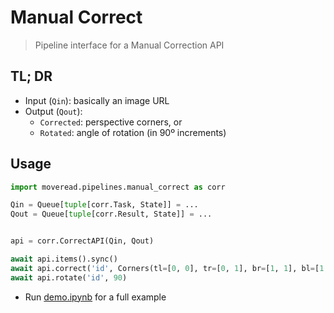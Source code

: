# Manual Correct

> Pipeline interface for a Manual Correction API

## TL; DR

- Input (`Qin`): basically an image URL
- Output (`Qout`):
  - `Corrected`: perspective corners, or
  - `Rotated`: angle of rotation (in 90º increments)

## Usage

```python
import moveread.pipelines.manual_correct as corr

Qin = Queue[tuple[corr.Task, State]] = ...
Qout = Queue[tuple[corr.Result, State]] = ...


api = corr.CorrectAPI(Qin, Qout)

await api.items().sync()
await api.correct('id', Corners(tl=[0, 0], tr=[0, 1], br=[1, 1], bl=[1, 0]))
await api.rotate('id', 90)
```

- Run [demo.ipynb](demo.ipynb) for a full example